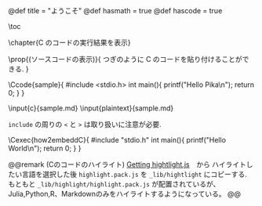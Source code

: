 @def title = "ようこそ"
@def hasmath = true
@def hascode = true


\toc <!-- table of contents -->


\chapter{C のコードの実行結果を表示}

\prop{(ソースコードの表示)}{
つぎのように C のコードを貼り付けることができる.
}

\Ccode{sample}{
#include <stdio.h>
int main(){
    printf("Hello Pika\n");
    return 0;
}
}

\input{c}{sample.md}
\input{plaintext}{sample.md}

`include` の周りの `<` と `>` は取り扱いに注意が必要.

\Cexec{how2embeddC}{
#include "stdio.h"
int main(){
    printf("Hello World\n");
    return 0;
}
}

<!-- theorem 環境でバッククォーとが必要になる場合は newcommand を使わず @@theorem ... @@ を使うようにする -->
@@remark (Cのコードのハイライト)
    [Getting hightlight.js](https://highlightjs.org/download/)　から ハイライトしたい言語を選択した後 `highlight.pack.js` を `_lib/hightlight` にコピーする. もともと `_lib/highlight/highlight.pack.js` が配置されているが、Julia,Python,R、Markdownのみをハイライトするようになっている。
@@
